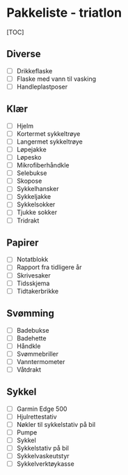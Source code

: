# Pakkeliste - triatlon
[TOC]
## Diverse
- [ ] Drikkeflaske
- [ ] Flaske med vann til vasking
- [ ] Handleplastposer
## Klær
- [ ] Hjelm
- [ ] Kortermet sykkeltrøye
- [ ] Langermet sykkeltrøye
- [ ] Løpejakke
- [ ] Løpesko
- [ ] Mikrofiberhåndkle
- [ ] Selebukse
- [ ] Skopose
- [ ] Sykkelhansker
- [ ] Sykkeljakke
- [ ] Sykkelsokker
- [ ] Tjukke sokker
- [ ] Tridrakt
## Papirer
- [ ] Notatblokk
- [ ] Rapport fra tidligere år
- [ ] Skrivesaker
- [ ] Tidsskjema
- [ ] Tidtakerbrikke
## Svømming
- [ ] Badebukse
- [ ] Badehette
- [ ] Håndkle
- [ ] Svømmebriller
- [ ] Vanntermometer
- [ ] Våtdrakt
## Sykkel
- [ ] Garmin Edge 500
- [ ] Hjulrettestativ
- [ ] Nøkler til sykkelstativ på bil
- [ ] Pumpe
- [ ] Sykkel
- [ ] Sykkelstativ på bil
- [ ] Sykkelvaskeutstyr
- [ ] Sykkelverktøykasse
